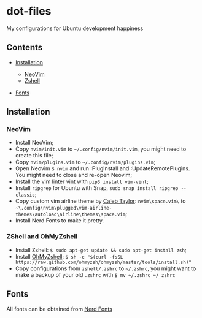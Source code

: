 # dot-files
My configurations for Ubuntu development happiness

## Contents
- [Installation](#installation)
    - [NeoVim](#neovim)
    - [Zshell](#zshell)

- [Fonts](#fonts)

## Installation

### NeoVim

- Install NeoVim;
- Copy `nvim/init.vim` to `~/.config/nvim/init.vim`, you might need to create this file;
- Copy `nvim/plugins.vim` to `~/.config/nvim/plugins.vim`;
- Open Neovim `$ nvim` and run :PlugInstall and :UpdateRemotePlugins. You might need to close and re-open Neovim;
- Install the vim linter vint with `pip3 install vim-vint`;
- Install `ripgrep` for Ubuntu with Snap, `sudo snap install ripgrep --classic`;
- Copy custom vim airline theme by [Caleb Taylor](https://github.com/ctaylo21): `nvim\space.vim\` to `~\.config\nvim\plugged\vim-airline-themes\autoload\airline\themes\space.vim`;
- Install Nerd Fonts to make it pretty.

### ZShell and OhMyZshell

- Install Zshell: `$ sudo apt-get update && sudo apt-get install zsh`;
- Install [OhMyZshell](https://ohmyz.sh/): `$ sh -c "$(curl -fsSL https://raw.github.com/ohmyzsh/ohmyzsh/master/tools/install.sh)"`
- Copy configurations from `zshell/.zshrc` to `~/.zshrc`, you might want to make a backup of your old `.zshrc` with `$ mv ~/.zshrc ~/_zshrc`


## Fonts
All fonts can be obtained from [Nerd Fonts](https://github.com/ryanoasis/nerd-fonts)
